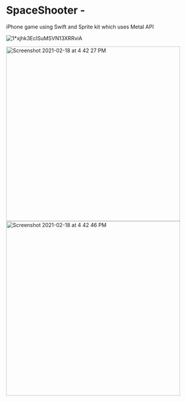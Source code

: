 # SpaceShooter - 
iPhone game using Swift and Sprite kit which uses Metal API

![1*xjhk3EclSuMSVN13XRRviA](https://user-images.githubusercontent.com/51410810/108349405-f1fb1180-7208-11eb-8bb3-0d861a1780fd.png)

<img width="471" alt="Screenshot 2021-02-18 at 4 42 27 PM" src="https://user-images.githubusercontent.com/51410810/108348925-5ff30900-7208-11eb-8c4c-f443ecbd6a28.png">
<img width="471" alt="Screenshot 2021-02-18 at 4 42 46 PM" src="https://user-images.githubusercontent.com/51410810/108348958-6a150780-7208-11eb-956f-a37e24a664d5.png">

